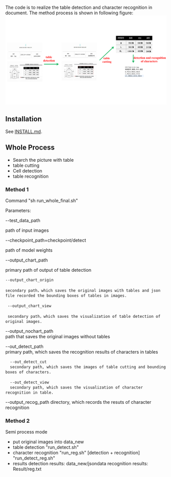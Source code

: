 The code is to realize the table detection and character recognition in document. The method process is shown in following figure:
![](figs/framework.png)

## Installation

See [INSTALL.md](https://detectron2.readthedocs.io/tutorials/INSTALL.md).

## Whole Process 
- Search the picture with table
- table cutting
- Cell detection
- table recognition

### Method 1
Command
"sh run_whole_final.sh"

Parameters:

--test_data_path  

path of input images

--checkpoint_path=checkpoint/detect 

path of model weights

--output_chart_path 

primary path of output of  table detection

    --output_chart_origin 
    
    secondary path，which saves the original images with tables and json file recorded the bounding boxes of tables in images.
    
     --output_chart_view   
     
     secondary path，which saves the visualization of table detection of original images.
     
--output_nochart_path  
path that saves the original images without tables

--out_detect_path  
primary path, which saves the  recognition results of characters in tables

      --out_detect_cut  
      secondary path, which saves the images of table cutting and bounding boxes of characters.
      
      --out_detect_view 
      secondary path, which saves the visualization of character recognition in table.
      
--output_recog_path 
directory, which records the resuts of character recognition 

### Method 2
Semi process mode
- put original images into data_new
- table detection
"run_detect.sh"
-  character recognition
"run_reg.sh"
[detection + recognition]
"run_detect_reg.sh"
- results
detection results: data_new/jsondata
recognition results: Result/reg.txt
